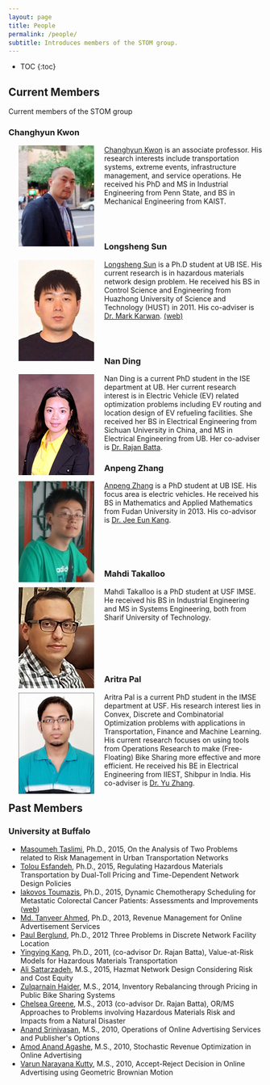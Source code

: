 ```yaml
---
layout: page
title: People
permalink: /people/
subtitle: Introduces members of the STOM group.
---
```


* TOC
{:toc}


## Current Members

Current members of the STOM group

### Changhyun Kwon
<img src="images/kwon.jpg" width="150" height="200" align="left" hspace="20" />
<a href="http://www.chkwon.net" target="_blank">Changhyun Kwon</a> is an associate professor. His research interests include transportation systems, extreme events, infrastructure management, and service operations. He received his PhD and MS in Industrial Engineering from Penn State, and BS in Mechanical Engineering from KAIST.

<br><br>

### Longsheng Sun
<img src="images/sun.jpg" width="150" height="200" align="left" hspace="20" />
<a href="https://www.linkedin.com/profile/view?id=123566248&amp;authType=NAME_SEARCH&amp;authToken=5tv2&amp;locale=en_US&amp;trk=tyah&amp;trkInfo=clickedVertical%3Amynetwork%2CclickedEntityId%3A123566248%2CauthType%3ANAME_SEARCH%2Cidx%3A1-1-1%2CtarId%3A1440082038780%2Ctas%3Alongsheng" target="_blank">Longsheng Sun</a> is a Ph.D student at UB ISE. His current research is in hazardous materials network design problem. He received his BS in Control Science and Engineering from Huazhong University of Science and Technology (HUST) in 2011. His co-adviser is <a href="http://www.eng.buffalo.edu/~mkarwan/" target="_blank">Dr. Mark Karwan</a>. <a href="http://longshengsun.net" target="_blank">(web)</a>

<br><br>

### Nan Ding
<img src="images/ding.jpg" width="150" height="200" align="left" hspace="20" />
Nan Ding is a current PhD student in the ISE department at UB. Her current research interest is in Electric Vehicle (EV) related optimization problems including EV routing and location design of EV refueling facilities. She received her BS in Electrical Engineering from Sichuan University in China, and MS in Electrical Engineering from UB. Her co-adviser is <a title="Rajan Batta" href="http://www.acsu.buffalo.edu/~batta/" target="_blank">Dr. Rajan Batta</a>.

<br>

### Anpeng Zhang
<img src="images/zhang.jpg" width="150" height="200" align="left" hspace="20" />
<a href="https://www.linkedin.com/profile/view?id=209488765&amp;authType=NAME_SEARCH&amp;authToken=EAKU&amp;locale=en_US&amp;srchid=58138691440082063899&amp;srchindex=1&amp;srchtotal=1&amp;trk=vsrp_people_res_name&amp;trkInfo=VSRPsearchId%3A58138691440082063899%2CVSRPtargetId%3A209488765%2CVSRPcmpt%3Aprimary%2CVSRPnm%3Atrue%2CauthType%3ANAME_SEARCH" target="_blank">Anpeng Zhang</a> is a PhD student at UB ISE. His focus area is electric vehicles. He received his BS in Mathematics and Applied Mathematics from Fudan University in 2013. His co-advisor is <a href="http://www.acsu.buffalo.edu/~jeeeunka/" target="_blank">Dr. Jee Eun Kang</a>.

<br><br><br>


### Mahdi Takalloo
<img src="images/takalloo.jpg" width="150" height="200" align="left" hspace="20" />
Mahdi Takalloo is a PhD student at USF IMSE. He received his BS in Industrial Engineering and MS in Systems Engineering, both from Sharif University of Technology.


<br><br><br><br>

### Aritra Pal
<img src="images/pal.jpg" width="150" height="200" align="left" hspace="20" />
Aritra Pal is a current PhD student in the IMSE department at USF. His research interest lies in Convex, Discrete and Combinatorial Optimization problems with applications in Transportation, Finance and Machine Learning. His current research focuses on using tools from Operations Research to make (Free-Floating) Bike Sharing more effective and more efficient. He received his BE in Electrical Engineering from IIEST, Shibpur in India. His co-adviser is <a href="http://cee.eng.usf.edu/faculty/YuZhang" target="_blank">Dr. Yu Zhang</a>.




## Past Members

### University at Buffalo
<ul>
	<li><a href="https://www.linkedin.com/pub/masoumeh-taslimi/92/b90/b33" target="_blank">Masoumeh Taslimi</a>, Ph.D., 2015, On the Analysis of Two Problems related to Risk Management in Urban Transportation Networks</li>
	<li><a href="https://www.linkedin.com/profile/view?id=130869955&amp;authType=NAME_SEARCH&amp;authToken=pl70&amp;locale=en_US&amp;trk=tyah&amp;trkInfo=clickedVertical%3Amynetwork%2CclickedEntityId%3A130869955%2CauthType%3ANAME_SEARCH%2Cidx%3A1-1-1%2CtarId%3A1440081851784%2Ctas%3Atolou%20esfan" target="_blank">Tolou Esfandeh</a>, Ph.D., 2015, Regulating Hazardous Materials Transportation by Dual-Toll Pricing and Time-Dependent Network Design Policies</li>
	<li><a href="https://www.linkedin.com/pub/iakovos-toumazis/49/327/917" target="_blank">Iakovos Toumazis</a>, Ph.D., 2015, Dynamic Chemotherapy Scheduling for Metastatic Colorectal Cancer Patients: Assessments and Improvements (<a href="http://toumiak.com" target="_blank">web</a>)</li>
	<li><a href="https://www.linkedin.com/profile/view?id=61312329" target="_blank">Md. Tanveer Ahmed</a>, Ph.D., 2013, Revenue Management for Online Advertisement Services</li>
	<li><a href="https://www.linkedin.com/profile/view?id=355659138">Paul Berglund</a>, Ph.D., 2012 Three Problems in Discrete Network Facility Location</li>
	<li><a href="https://www.linkedin.com/profile/view?id=67693217">Yingying Kang</a>, Ph.D., 2011, (co-advisor Dr. Rajan Batta), Value-at-Risk Models for Hazardous Materials Transportation</li>
	<li><a href="https://www.linkedin.com/in/alisattarzadeh" target="_blank">Ali Sattarzadeh</a>, M.S., 2015, Hazmat Network Design Considering Risk and Cost Equity</li>
	<li><a href="https://www.linkedin.com/profile/view?id=82661512" target="_blank">Zulqarnain Haider</a>, M.S., 2014, Inventory Rebalancing through Pricing in Public Bike Sharing Systems</li>
	<li><a href="https://www.linkedin.com/profile/view?id=109106725" target="_blank">Chelsea Greene</a>, M.S., 2013 (co-advisor Dr. Rajan Batta), OR/MS Approaches to Problems involving Hazardous Materials Risk and Impacts from a Natural Disaster</li>
	<li><a href="https://www.linkedin.com/profile/view?id=29510416" target="_blank">Anand Srinivasan</a>, M.S., 2010, Operations of Online Advertising Services and Publisher's Options</li>
	<li><a href="https://www.linkedin.com/profile/view?id=46544652" target="_blank">Amod Anand Agashe</a>, M.S., 2010, Stochastic Revenue Optimization in Online Advertising</li>
	<li><a href="https://www.linkedin.com/profile/view?id=46856185" target="_blank">Varun Narayana Kutty</a>, M.S., 2010, Accept-Reject Decision in Online Advertising using Geometric Brownian Motion</li>
</ul>
&nbsp;
